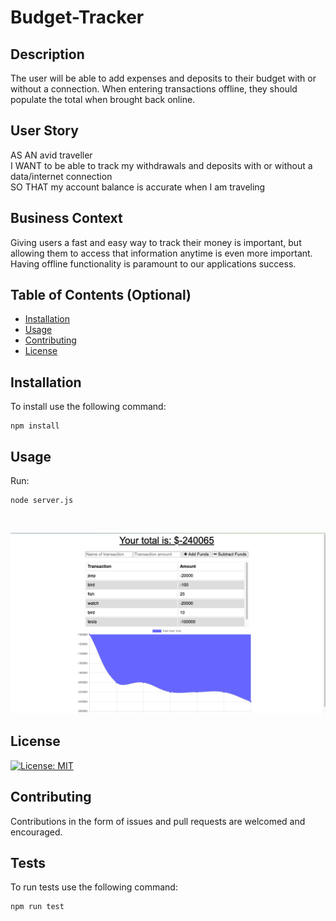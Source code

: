 # Budget-Tracker

## Description 

The user will be able to add expenses and deposits to their budget with or without a connection. When entering transactions offline, they should populate the total when brought back online.

## User Story
AS AN avid traveller<br>
I WANT to be able to track my withdrawals and deposits with or without a data/internet connection<br>
SO THAT my account balance is accurate when I am traveling

## Business Context

Giving users a fast and easy way to track their money is important, but allowing them to access that information anytime is even more important. Having offline functionality is paramount to our applications success.


## Table of Contents (Optional)

* [Installation](#installation)
* [Usage](#usage)
* [Contributing](#contributing)
* [License](#license)


## Installation


To install use the following command:<br>
<pre><code>npm install</pre></code>

## Usage 


Run: <pre><code>node server.js</pre></code><br>


![alt text](public/readmescreen.png)



## License


[![License: MIT](https://img.shields.io/badge/License-MIT-yellow.svg)](https://opensource.org/licenses/MIT)



## Contributing

Contributions in the form of issues and pull requests are welcomed and encouraged.



## Tests

To run tests use the following command:

<pre><code>npm run test</pre></code><br>


